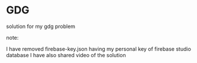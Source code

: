 # GDG

solution for my gdg problem

note:

I have removed firebase-key.json having my personal key of firebase studio database 
I have also shared video of the solution

